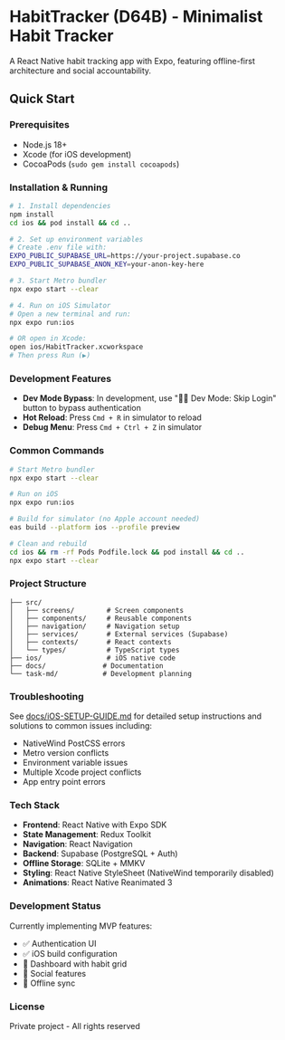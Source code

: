 # HabitTracker (D64B) - Minimalist Habit Tracker

A React Native habit tracking app with Expo, featuring offline-first architecture and social accountability.

## Quick Start

### Prerequisites
- Node.js 18+
- Xcode (for iOS development)
- CocoaPods (`sudo gem install cocoapods`)

### Installation & Running

```bash
# 1. Install dependencies
npm install
cd ios && pod install && cd ..

# 2. Set up environment variables
# Create .env file with:
EXPO_PUBLIC_SUPABASE_URL=https://your-project.supabase.co
EXPO_PUBLIC_SUPABASE_ANON_KEY=your-anon-key-here

# 3. Start Metro bundler
npx expo start --clear

# 4. Run on iOS Simulator
# Open a new terminal and run:
npx expo run:ios

# OR open in Xcode:
open ios/HabitTracker.xcworkspace
# Then press Run (▶️)
```

### Development Features

- **Dev Mode Bypass**: In development, use "👨‍💻 Dev Mode: Skip Login" button to bypass authentication
- **Hot Reload**: Press `Cmd + R` in simulator to reload
- **Debug Menu**: Press `Cmd + Ctrl + Z` in simulator

### Common Commands

```bash
# Start Metro bundler
npx expo start --clear

# Run on iOS
npx expo run:ios

# Build for simulator (no Apple account needed)
eas build --platform ios --profile preview

# Clean and rebuild
cd ios && rm -rf Pods Podfile.lock && pod install && cd ..
npx expo start --clear
```

### Project Structure

```
├── src/
│   ├── screens/        # Screen components
│   ├── components/     # Reusable components
│   ├── navigation/     # Navigation setup
│   ├── services/       # External services (Supabase)
│   ├── contexts/       # React contexts
│   └── types/          # TypeScript types
├── ios/                # iOS native code
├── docs/              # Documentation
└── task-md/           # Development planning
```

### Troubleshooting

See [docs/iOS-SETUP-GUIDE.md](docs/iOS-SETUP-GUIDE.md) for detailed setup instructions and solutions to common issues including:
- NativeWind PostCSS errors
- Metro version conflicts
- Environment variable issues
- Multiple Xcode project conflicts
- App entry point errors

### Tech Stack

- **Frontend**: React Native with Expo SDK
- **State Management**: Redux Toolkit
- **Navigation**: React Navigation
- **Backend**: Supabase (PostgreSQL + Auth)
- **Offline Storage**: SQLite + MMKV
- **Styling**: React Native StyleSheet (NativeWind temporarily disabled)
- **Animations**: React Native Reanimated 3

### Development Status

Currently implementing MVP features:
- ✅ Authentication UI
- ✅ iOS build configuration
- 🚧 Dashboard with habit grid
- 🚧 Social features
- 🚧 Offline sync

### License

Private project - All rights reserved